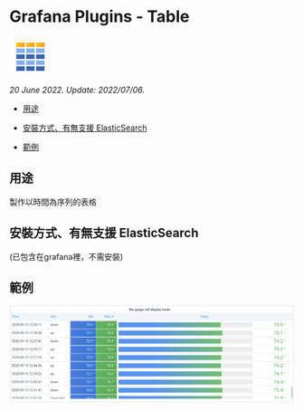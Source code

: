 # Grafana Plugins - Table

![img](Table_icon.png)

*20 June 2022. Update: 2022/07/06.*

* [用途](#use)

* [安裝方式、有無支援 ElasticSearch](#install)

* [範例](#example)

<h2 id="use">用途</h2>

製作以時間為序列的表格

<h2 id="install">安裝方式、有無支援 ElasticSearch</h2>

(已包含在grafana裡，不需安裝)

<h2 id="example">範例</h2>

![img](Table.png)

